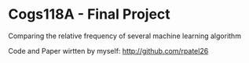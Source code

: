 # Cogs118A - Final Project

Comparing the relative frequency of several machine learning algorithm

Code and Paper wirtten by myself: http://github.com/rpatel26
